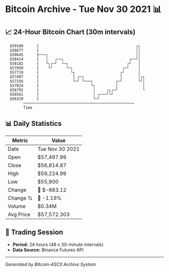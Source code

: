 # Bitcoin Archive - Tue Nov 30 2021 📊

## 📈 24-Hour Bitcoin Chart (30m intervals)

```
  $59108      ┤                                           ┌┐   
  $58877      ┤                                           ││   
  $58645      ┼───┐                                       ││   
  $58414      ┤   │   ┌──┐                             ┌──┘│   
  $58182      ┤   └┐┌─┘  └─┐                          ┌┘   │   
  $57950      ┤    └┘      └─┐                      ┌─┘    │   
  $57719      ┤              └┐                    ┌┘      │   
  $57487      ┤               │ ┌─┐                │       │┌┐ 
  $57256      ┤               └─┘ └───┐          ┌─┘       └┘│ 
  $57024      ┤                       └┐         │           │ 
  $56792      ┤                        │     ┌┐┌─┘           └ 
  $56561      ┤                        │ ┌───┘└┘               
  $56329      ┤                        └─┘                     
        ────────────────────────────────────────────────→
        Time
```

## 📊 Daily Statistics

| Metric | Value |
|--------|-------|
| Date | Tue Nov 30 2021 |
| Open | $57,497.99 |
| Close | $56,814.87 |
| High | $59,224.99 |
| Low | $55,900 |
| Change | 🔴 $-683.12 |
| Change % | 🔴 -1.19% |
| Volume | $0.34M |
| Avg Price | $57,572.303 |

## 📅 Trading Session

- **Period:** 24 hours (48 x 30-minute intervals)
- **Data Source:** Binance Futures API

---
*Generated by Bitcoin-ASCII Archive System*
